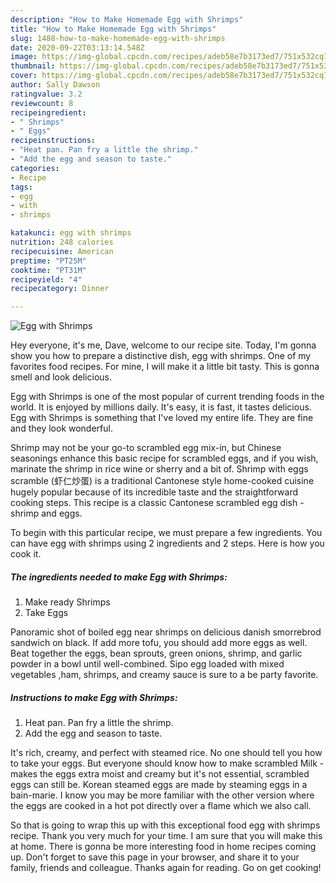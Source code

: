 ```yaml
---
description: "How to Make Homemade Egg with Shrimps"
title: "How to Make Homemade Egg with Shrimps"
slug: 1488-how-to-make-homemade-egg-with-shrimps
date: 2020-09-22T03:13:14.548Z
image: https://img-global.cpcdn.com/recipes/adeb58e7b3173ed7/751x532cq70/egg-with-shrimps-recipe-main-photo.jpg
thumbnail: https://img-global.cpcdn.com/recipes/adeb58e7b3173ed7/751x532cq70/egg-with-shrimps-recipe-main-photo.jpg
cover: https://img-global.cpcdn.com/recipes/adeb58e7b3173ed7/751x532cq70/egg-with-shrimps-recipe-main-photo.jpg
author: Sally Dawson
ratingvalue: 3.2
reviewcount: 8
recipeingredient:
- " Shrimps"
- " Eggs"
recipeinstructions:
- "Heat pan. Pan fry a little the shrimp."
- "Add the egg and season to taste."
categories:
- Recipe
tags:
- egg
- with
- shrimps

katakunci: egg with shrimps 
nutrition: 248 calories
recipecuisine: American
preptime: "PT25M"
cooktime: "PT31M"
recipeyield: "4"
recipecategory: Dinner

---
```



![Egg with Shrimps](https://img-global.cpcdn.com/recipes/adeb58e7b3173ed7/751x532cq70/egg-with-shrimps-recipe-main-photo.jpg)

Hey everyone, it's me, Dave, welcome to our recipe site. Today, I'm gonna show you how to prepare a distinctive dish, egg with shrimps. One of my favorites food recipes. For mine, I will make it a little bit tasty. This is gonna smell and look delicious.

Egg with Shrimps is one of the most popular of current trending foods in the world. It is enjoyed by millions daily. It's easy, it is fast, it tastes delicious. Egg with Shrimps is something that I've loved my entire life. They are fine and they look wonderful.

Shrimp may not be your go-to scrambled egg mix-in, but Chinese seasonings enhance this basic recipe for scrambled eggs, and if you wish, marinate the shrimp in rice wine or sherry and a bit of. Shrimp with eggs scramble (虾仁炒蛋) is a traditional Cantonese style home-cooked cuisine hugely popular because of its incredible taste and the straightforward cooking steps. This recipe is a classic Cantonese scrambled egg dish - shrimp and eggs.


To begin with this particular recipe, we must prepare a few ingredients. You can have egg with shrimps using 2 ingredients and 2 steps. Here is how you cook it.

<!--inarticleads1-->

##### The ingredients needed to make Egg with Shrimps:

1. Make ready  Shrimps
1. Take  Eggs


Panoramic shot of boiled egg near shrimps on delicious danish smorrebrod sandwich on black. If add more tofu, you should add more eggs as well. Beat together the eggs, bean sprouts, green onions, shrimp, and garlic powder in a bowl until well-combined. Sipo egg loaded with mixed vegetables ,ham, shrimps, and creamy sauce is sure to a be party favorite. 

<!--inarticleads2-->

##### Instructions to make Egg with Shrimps:

1. Heat pan. Pan fry a little the shrimp.
1. Add the egg and season to taste.


It&#39;s rich, creamy, and perfect with steamed rice. No one should tell you how to take your eggs. But everyone should know how to make scrambled Milk - makes the eggs extra moist and creamy but it&#39;s not essential, scrambled eggs can still be. Korean steamed eggs are made by steaming eggs in a bain-marie. I know you may be more familiar with the other version where the eggs are cooked in a hot pot directly over a flame which we also call. 

So that is going to wrap this up with this exceptional food egg with shrimps recipe. Thank you very much for your time. I am sure that you will make this at home. There is gonna be more interesting food in home recipes coming up. Don't forget to save this page in your browser, and share it to your family, friends and colleague. Thanks again for reading. Go on get cooking!
